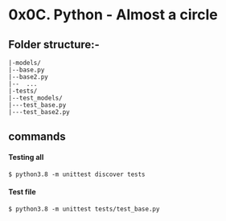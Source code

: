 #  0x0C. Python - Almost a circle 

## Folder structure:-

    |-models/
    |--base.py
    |--base2.py
    |--  ...
    |-tests/
    |--test_models/
    |---test_base.py
    |---test_base2.py

## commands 

#### Testing all

    $ python3.8 -m unittest discover tests
#### Test file

    $ python3.8 -m unittest tests/test_base.py